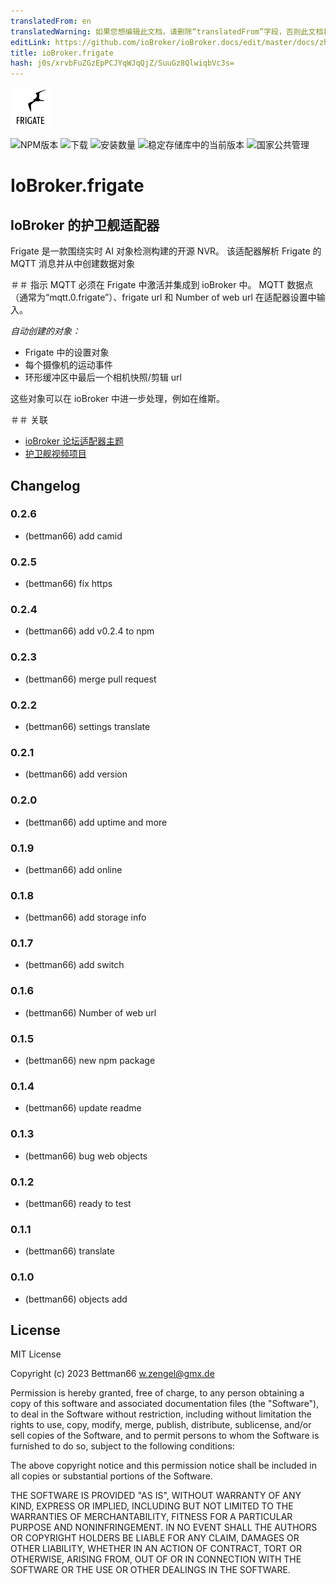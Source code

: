 ```yaml
---
translatedFrom: en
translatedWarning: 如果您想编辑此文档，请删除“translatedFrom”字段，否则此文档将再次自动翻译
editLink: https://github.com/ioBroker/ioBroker.docs/edit/master/docs/zh-cn/adapterref/iobroker.frigate/README.md
title: ioBroker.frigate
hash: j0s/xrvbFuZGzEpPCJYqWJqQjZ/SuuGz8QlwiqbVc3s=
---
```

![标识](../../../en/adapterref/iobroker.frigate/admin/frigate.png)

![NPM版本](https://img.shields.io/npm/v/iobroker.frigate.svg)
![下载](https://img.shields.io/npm/dm/iobroker.frigate.svg)
![安装数量](https://iobroker.live/badges/frigate-installed.svg)
![稳定存储库中的当前版本](https://iobroker.live/badges/frigate-stable.svg)
![国家公共管理](https://nodei.co/npm/iobroker.frigate.png?downloads=true)

# IoBroker.frigate
## IoBroker 的护卫舰适配器
Frigate 是一款围绕实时 AI 对象检测构建的开源 NVR。
该适配器解析 Frigate 的 MQTT 消息并从中创建数据对象

＃＃ 指示
MQTT 必须在 Frigate 中激活并集成到 ioBroker 中。
MQTT 数据点（通常为“mqtt.0.frigate”）、frigate url 和 Number of web url 在适配器设置中输入。

_自动创建的对象：_

- Frigate 中的设置对象
- 每个摄像机的运动事件
- 环形缓冲区中最后一个相机快照/剪辑 url

这些对象可以在 ioBroker 中进一步处理，例如在维斯。

＃＃ 关联
- [ioBroker 论坛适配器主题](https://forum.iobroker.net/topic/64928/test-frigate-adapter-v0-0-1-alpha)
- [护卫舰视频项目](https://frigate.video)

## Changelog

### 0.2.6

-   (bettman66) add camid

### 0.2.5

-   (bettman66) fix https

### 0.2.4

-   (bettman66) add v0.2.4 to npm

### 0.2.3

-   (bettman66) merge pull request

### 0.2.2

-   (bettman66) settings translate

### 0.2.1

-   (bettman66) add version

### 0.2.0

-   (bettman66) add uptime and more

### 0.1.9

-   (bettman66) add online

### 0.1.8

-   (bettman66) add storage info

### 0.1.7

-   (bettman66) add switch

### 0.1.6

-   (bettman66) Number of web url

### 0.1.5

-   (bettman66) new npm package

### 0.1.4

-   (bettman66) update readme

### 0.1.3

-   (bettman66) bug web objects

### 0.1.2

-   (bettman66) ready to test

### 0.1.1

-   (bettman66) translate

### 0.1.0

-   (bettman66) objects add

## License

MIT License

Copyright (c) 2023 Bettman66 <w.zengel@gmx.de>

Permission is hereby granted, free of charge, to any person obtaining a copy
of this software and associated documentation files (the "Software"), to deal
in the Software without restriction, including without limitation the rights
to use, copy, modify, merge, publish, distribute, sublicense, and/or sell
copies of the Software, and to permit persons to whom the Software is
furnished to do so, subject to the following conditions:

The above copyright notice and this permission notice shall be included in all
copies or substantial portions of the Software.

THE SOFTWARE IS PROVIDED "AS IS", WITHOUT WARRANTY OF ANY KIND, EXPRESS OR
IMPLIED, INCLUDING BUT NOT LIMITED TO THE WARRANTIES OF MERCHANTABILITY,
FITNESS FOR A PARTICULAR PURPOSE AND NONINFRINGEMENT. IN NO EVENT SHALL THE
AUTHORS OR COPYRIGHT HOLDERS BE LIABLE FOR ANY CLAIM, DAMAGES OR OTHER
LIABILITY, WHETHER IN AN ACTION OF CONTRACT, TORT OR OTHERWISE, ARISING FROM,
OUT OF OR IN CONNECTION WITH THE SOFTWARE OR THE USE OR OTHER DEALINGS IN THE
SOFTWARE.